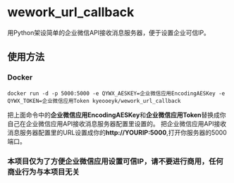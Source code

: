 # wework_url_callback
用Python架设简单的企业微信API接收消息服务器，便于设置企业可信IP。

## 使用方法

### Docker
```
docker run -d -p 5000:5000 -e QYWX_AESKEY=企业微信应用EncodingAESKey -e QYWX_TOKEN=企业微信应用Token kyeooeyk/wework_url_callback
```
把上面命令中的**企业微信应用EncodingAESKey**和**企业微信应用Token**替换成你自己在企业微信应用API接收消息服务器配置里设置的。
把企业微信应用API接收消息服务器配置里的URL设置成你的**http://YOURIP:5000**,打开你服务器的5000端口。

### 本项目仅为了方便企业微信应用设置可信IP，请不要进行商用，任何商业行为与本项目无关
